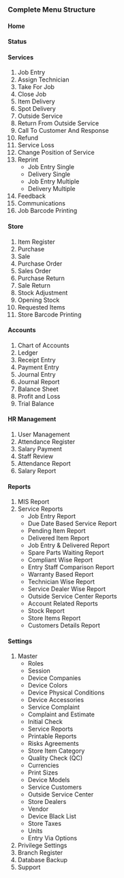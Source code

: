 ### Complete Menu Structure

#### Home

#### Status

#### Services
1. Job Entry
2. Assign Technician
3. Take For Job
4. Close Job
5. Item Delivery
6. Spot Delivery
7. Outside Service
8. Return From Outside Service
9. Call To Customer And Response
10. Refund
11. Service Loss
12. Change Position of Service
13. Reprint
    - Job Entry Single
    - Delivery Single
    - Job Entry Multiple
    - Delivery Multiple
14. Feedback
15. Communications
16. Job Barcode Printing

#### Store
1. Item Register
2. Purchase
3. Sale
4. Purchase Order
5. Sales Order
6. Purchase Return
7. Sale Return
8. Stock Adjustment
9. Opening Stock
10. Requested Items
11. Store Barcode Printing

#### Accounts
1. Chart of Accounts
2. Ledger
3. Receipt Entry
4. Payment Entry
5. Journal Entry
6. Journal Report
7. Balance Sheet
8. Profit and Loss
9. Trial Balance

#### HR Management
1. User Management
2. Attendance Register
3. Salary Payment
4. Staff Review
5. Attendance Report
6. Salary Report

#### Reports
1. MIS Report
2. Service Reports
    - Job Entry Report
    - Due Date Based Service Report
    - Pending Item Report
    - Delivered Item Report
    - Job Entry & Delivered Report
    - Spare Parts Waiting Report
    - Compliant Wise Report
    - Entry Staff Comparison Report
    - Warranty Based Report
    - Technician Wise Report
    - Service Dealer Wise Report
    - Outside Service Center Reports
    - Account Related Reports
    - Stock Report
    - Store Items Report
    - Customers Details Report

#### Settings
1. Master
    - Roles
    - Session
    - Device Companies
    - Device Colors
    - Device Physical Conditions
    - Device Accessories
    - Service Complaint
    - Complaint and Estimate
    - Initial Check
    - Service Reports
    - Printable Reports
    - Risks Agreements
    - Store Item Category
    - Quality Check (QC)
    - Currencies
    - Print Sizes
    - Device Models
    - Service Customers
    - Outside Service Center
    - Store Dealers
    - Vendor
    - Device Black List
    - Store Taxes
    - Units
    - Entry Via Options
2. Privilege Settings
3. Branch Register
4. Database Backup
5. Support

